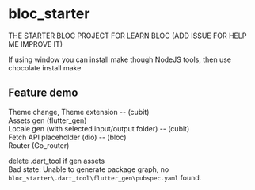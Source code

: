 # bloc_starter

THE STARTER BLOC PROJECT FOR LEARN BLOC (ADD ISSUE FOR HELP ME IMPROVE IT)

If using window you can install make though NodeJS tools, then use chocolate install make

## Feature demo

Theme change, Theme extension -- (cubit)   <br>
Assets gen (flutter_gen)  <br>
Locale gen (with selected input/output folder) -- (cubit)   <br>
Fetch API placeholder (dio) -- (bloc)   <br>
Router (Go_router)   <br>


delete .dart_tool if gen assets  <br> 
Bad state: Unable to generate package graph, no `bloc_starter\.dart_tool\flutter_gen\pubspec.yaml` found.  <br>
